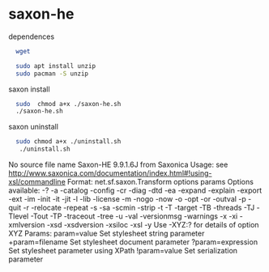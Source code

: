 # saxon-he

dependences
  ```sh
    wget

    sudo apt install unzip
    sudo pacman -S unzip
  ```

saxon install

  ```sh
    sudo  chmod a+x ./saxon-he.sh
    ./saxon-he.sh
  ```

saxon uninstall

  ```sh
    sudo chmod a+x ./uninstall.sh
     ./uninstall.sh
  ```

No source file name Saxon-HE 9.9.1.6J from Saxonica Usage:
see http://www.saxonica.com/documentation/index.html#!using-xsl/commandline
Format: net.sf.saxon.Transform options params Options available: -? -a -catalog -config -cr -diag -dtd -ea -expand
-explain -export -ext -im -init -it -jit -l -lib -license -m -nogo -now -o -opt -or -outval -p -quit -r -relocate
-repeat -s -sa -scmin -strip -t -T -target -TB -threads -TJ -Tlevel -Tout -TP -traceout -tree -u -val -versionmsg
-warnings -x -xi -xmlversion -xsd -xsdversion -xsiloc -xsl -y Use -XYZ:? for details of option XYZ Params:
param=value Set stylesheet string parameter +param=filename Set stylesheet document parameter ?param=expression Set
stylesheet parameter using XPath
!param=value Set serialization parameter
